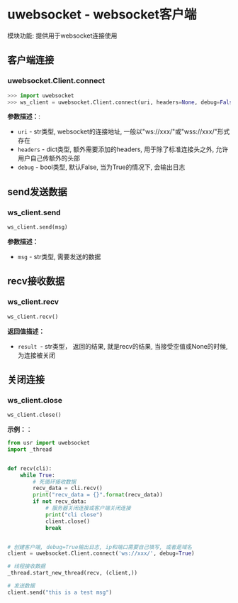 # uwebsocket - websocket客户端

模块功能: 提供用于websocket连接使用



## 客户端连接

### uwebsocket.Client.connect

```python
>>> import uwebsocket
>>> ws_client = uwebsocket.Client.connect(uri, headers=None, debug=False)
```

**参数描述：**:
* `uri` -  str类型,  websocket的连接地址, 一般以"ws://xxx/"或"wss://xxx/"形式存在
* `headers` - dict类型,  额外需要添加的headers, 用于除了标准连接头之外, 允许用户自己传额外的头部
* `debug` - bool类型,  默认False, 当为True的情况下, 会输出日志



## send发送数据

### ws_client.send

```python
ws_client.send(msg)
```

**参数描述：**
* `msg` - str类型, 需要发送的数据



## recv接收数据

### ws_client.recv

```python
ws_client.recv()
```

**返回值描述：**
* `result `- str类型， 返回的结果, 就是recv的结果, 当接受空值或None的时候, 为连接被关闭



## 关闭连接

### ws_client.close

```python
ws_client.close()
```



**示例：**：

```python
from usr import uwebsocket
import _thread


def recv(cli):
    while True:
        # 死循环接收数据
        recv_data = cli.recv()
        print("recv_data = {}".format(recv_data))
        if not recv_data:
            # 服务器关闭连接或客户端关闭连接
            print("cli close")
            client.close()
            break


# 创建客户端, debug=True输出日志, ip和端口需要自己填写, 或者是域名
client = uwebsocket.Client.connect('ws://xxx/', debug=True)

# 线程接收数据
_thread.start_new_thread(recv, (client,))

# 发送数据
client.send("this is a test msg")
```